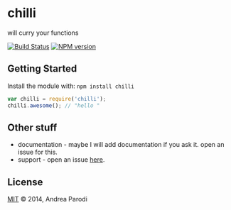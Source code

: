 # chilli 

will curry your functions

[![Build Status](https://secure.travis-ci.org/parroit/chilli.png?branch=master)](http://travis-ci.org/parroit/chilli) [![NPM version](https://badge-me.herokuapp.com/api/npm/chilli.png)](http://badges.enytc.com/for/npm/chilli) 

## Getting Started
Install the module with: `npm install chilli`

```javascript
var chilli = require('chilli');
chilli.awesome(); // "hello "
```

## Other stuff

* documentation - maybe I will add documentation if you ask it. open an issue for this.
* support - open an issue [here](https://github.com/parroit/chilli/issues).

## License
[MIT](http://opensource.org/licenses/MIT) © 2014, Andrea Parodi